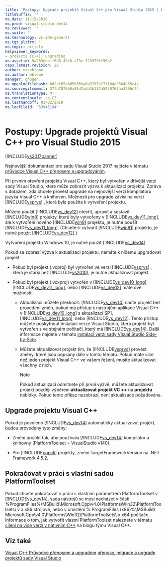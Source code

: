 ```yaml
---
title: 'Postupy: Upgrade projektů Visual C++ pro Visual Studio 2015 | Dokumentace Microsoftu'
titleSuffix: ''
ms.date: 11/15/2016
ms.prod: visual-studio-dev14
ms.reviewer: ''
ms.suite: ''
ms.technology: vs-ide-general
ms.tgt_pltfrm: ''
ms.topic: article
helpviewer_keywords:
- projects [C++], upgrading
ms.assetid: 9a283ebb-f6d8-49c0-a73e-323979ff56a2
caps.latest.revision: 26
author: mikeblome
ms.author: mblome
manager: ghogen
ms.openlocfilehash: bd2cf85abd5b36ba0a3797ef711b4c9364b35c4e
ms.sourcegitcommit: 37fb7075b0a65d2add3b137a5230767aa3266c74
ms.translationtype: MT
ms.contentlocale: cs-CZ
ms.lasthandoff: 01/02/2019
ms.locfileid: "53945194"
---
```

# <a name="how-to-upgrade-visual-c-projects-to-visual-studio-2015"></a>Postupy: Upgrade projektů Visual C++ pro Visual Studio 2015
[!INCLUDE[vs2017banner](../includes/vs2017banner.md)]

Nejnovější dokumentaci pro sadu Visual Studio 2017 najdete v tématu [průvodce Visual C++ přenosem a upgradováním](https://docs.microsoft.com/cpp/porting/visual-cpp-porting-and-upgrading-guide).

Při prvním otevření projektu Visual C++, který byl vytvořen v dřívější verzi sady Visual Studio, které může zobrazit výzva k aktualizaci projektu. Zpráva s dotazem, zda chcete provést upgrade na nejnovější verzi kompilátoru jazyka Visual C++ a knihoven. Možnosti pro upgrade závisí na verzi [!INCLUDE[vsprvs](../includes/vsprvs-md.md)] , která byla použita k vytvoření projektu.

 Můžete použít [!INCLUDE[vs_dev12](../includes/vs-dev12-md.md)] otevřít, upravit a sestavit [!INCLUDE[win8](../includes/win8-md.md)] projekty, které byly vytvořeny v [!INCLUDE[vs_dev11_long](../includes/vs-dev11-long-md.md)], ale k vytvoření nového [!INCLUDE[win8](../includes/win8-md.md)] projektu, je nutné použít [!INCLUDE[vs_dev11_long](../includes/vs-dev11-long-md.md)]. (Chcete-li vytvořit [!INCLUDE[win81](../includes/win81-md.md)] projektu, je nutné použít [!INCLUDE[vs_dev12](../includes/vs-dev12-md.md)].)

 Vytvoření projektu Windows 10, je nutné použít [!INCLUDE[vs_dev14](../includes/vs-dev14-md.md)].

 Pokud se zobrazí výzva k aktualizaci projektu, nemáte k ničemu upgradovat projekt.

-   Pokud byl projekt (.vcproj) byl vytvořen ve verzi [!INCLUDE[vsprvs](../includes/vsprvs-md.md)] , která je starší než [!INCLUDE[vs2010](../includes/vs2010-md.md)], je nutné aktualizovat projekt.

-   Pokud byl projekt (.vcxproj) vytvořen v [!INCLUDE[vs_dev10_long](../includes/vs-dev10-long-md.md)], [!INCLUDE[vs_dev11_long](../includes/vs-dev11-long-md.md)], nebo [!INCLUDE[vs_dev12](../includes/vs-dev12-md.md)] máte dvě možnosti:

    -   Aktualizaci můžete přeskočit. [!INCLUDE[vs_dev14](../includes/vs-dev14-md.md)] načte projekt bez provedení změn, pokud má přístup k nástrojům aplikace Visual C++ v [!INCLUDE[vs_dev10_long](../includes/vs-dev10-long-md.md)] s aktualizací SP1, [!INCLUDE[vs_dev11_long](../includes/vs-dev11-long-md.md)], nebo [!INCLUDE[vs_dev12](../includes/vs-dev12-md.md)]. Tento přístup můžete poskytnout instalací verze Visual Studio, která projekt byl vytvořen s ve stejném počítači, který má [!INCLUDE[vs_dev14](../includes/vs-dev14-md.md)]. Další informace najdete v tématu [instalaci verzí sady Visual Studio Side-by-Side](../install/install-visual-studio-versions-side-by-side.md).

    -   Můžete aktualizovat projekt tím, že [!INCLUDE[vsprvs](../includes/vsprvs-md.md)] provést změny, které jsou popsány dále v tomto tématu. Pokud máte více než jeden projekt Visual C++ ve vašem řešení, musíte aktualizovat všechny z nich.

        > [!NOTE]
        >  Pokud aktualizaci odmítnete při první výzvě, můžete aktualizovat projekt později výběrem **aktualizovat projekt VC ++** na **projektu** nabídky. Pokud tento příkaz nezobrazí, není aktualizace požadována.

## <a name="upgrading-a-visual-c-project"></a>Upgrade projektu Visual C++
 Pokud je povoleno [!INCLUDE[vs_dev14](../includes/vs-dev14-md.md)] automaticky aktualizovat projekt, budou provedeny tyto změny:

-   Změní projekt tak, aby používala [!INCLUDE[vs_dev14](../includes/vs-dev14-md.md)] kompilátor a knihovny (PlatformToolset = VisualStudio v140).

-   Pro [!INCLUDE[cppcli](../includes/cppcli-md.md)] projekty, změní TargetFrameworkVersion na .NET Framework 4.5.2.

## <a name="continuing-to-work-with-a-custom-platformtoolset"></a>Pokračovat v práci s vlastní sadou PlatformToolset
 Pokud chcete pokračovat v práci s vlastním parametrem PlatformToolset v [!INCLUDE[vs_dev14](../includes/vs-dev14-md.md)], sada nástrojů se musí nacházet v části %ProgramFiles%\MSBuild\Microsoft.Cpp\v4.0\Platforms\Win32\PlatformToolsets\ v x x86 strojově, nebo v umístění % ProgramFiles (x86)%\MSBuild\ Microsoft.Cpp\v4.0\Platforms\Win32\PlatformToolsets\ x x64 počítače. Informace o tom, jak vytvořit vlastní PlatformToolset naleznete v tématu [cílení na více verzí v nativním C++](http://go.microsoft.com/fwlink/?LinkId=248587) na blogu týmu Visual C++.

## <a name="see-also"></a>Viz také
 [Visual C++ Průvodce přenosem a upgradem](http://msdn.microsoft.com/library/f5fbcc3d-aa72-41a6-ad9a-a706af2166fb) [přenosy, migrace a upgrade projektů sady Visual Studio](../porting/porting-migrating-and-upgrading-visual-studio-projects.md)
